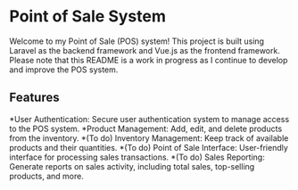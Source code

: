 # Point of Sale System
Welcome to my Point of Sale (POS) system! This project is built using Laravel as the backend framework and Vue.js as the frontend framework. Please note that this README is a work in progress as I continue to develop and improve the POS system.

## Features
*User Authentication: Secure user authentication system to manage access to the POS system.
*Product Management: Add, edit, and delete products from the inventory.
*(To do) Inventory Management: Keep track of available products and their quantities.
*(To do) Point of Sale Interface: User-friendly interface for processing sales transactions.
*(To do) Sales Reporting: Generate reports on sales activity, including total sales, top-selling products, and more.
